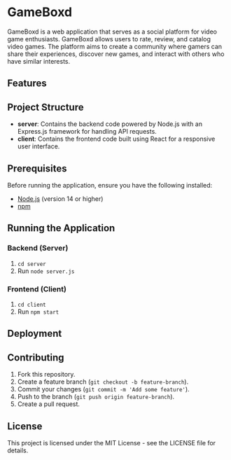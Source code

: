 # GameBoxd

GameBoxd is a web application that serves as a social platform for video game enthusiasts. GameBoxd allows users to rate, review, and catalog video games. The platform aims to create a community where gamers can share their experiences, discover new games, and interact with others who have similar interests.

## Features

## Project Structure
- **server**: Contains the backend code powered by Node.js with an Express.js framework for handling API requests.
- **client**: Contains the frontend code built using React for a responsive user interface.

## Prerequisites
Before running the application, ensure you have the following installed:
- [Node.js](https://nodejs.org/) (version 14 or higher)
- [npm](https://www.npmjs.com/)

## Running the Application

### Backend (Server)

1. `cd server`
2. Run `node server.js`

### Frontend (Client)

1. `cd client`
2. Run `npm start`

## Deployment

## Contributing
1. Fork this repository.
2. Create a feature branch (`git checkout -b feature-branch`).
3. Commit your changes (`git commit -m 'Add some feature'`).
4. Push to the branch (`git push origin feature-branch`).
5. Create a pull request.

## License
This project is licensed under the MIT License - see the LICENSE file for details.
